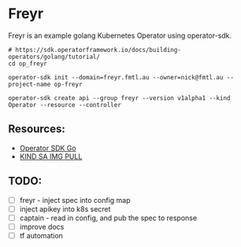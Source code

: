 # Freyr

Freyr is an example golang Kubernetes Operator using operator-sdk.

```shell
# https://sdk.operatorframework.io/docs/building-operators/golang/tutorial/
cd op_freyr

operator-sdk init --domain=freyr.fmtl.au --owner=nick@fmtl.au --project-name op-freyr

operator-sdk create api --group freyr --version v1alpha1 --kind Operator --resource --controller
```


## Resources:
* [Operator SDK Go](https://docs.okd.io/latest/operators/operator_sdk/golang/osdk-golang-tutorial.html#osdk-run-operator_osdk-golang-tutorial)
* [KIND SA IMG PULL](https://colinwilson.uk/2020/07/09/using-google-container-registry-with-kubernetes/#step-3---grant-the-service-account-permissions)

## TODO:
* [ ] freyr - inject spec into config map
* [ ] inject apikey into k8s secret
* [ ] captain - read in config, and pub the spec to response
* [ ] improve docs
* [ ] tf automation
